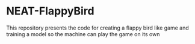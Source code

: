# NEAT-FlappyBird
This repository presents the code for creating a flappy bird like game and training a model so the machine can play the game on its own
